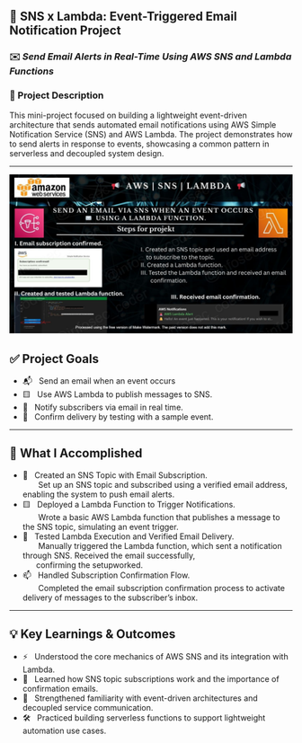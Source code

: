 ## 📢 SNS x Lambda: Event-Triggered Email Notification Project 

### ✉️ *Send Email Alerts in Real-Time Using AWS SNS and Lambda Functions*

### 📌 Project Description
This mini-project focused on building a lightweight event-driven architecture that sends automated email notifications using AWS Simple Notification Service (SNS) and AWS Lambda. The project demonstrates how to send alerts in response to events, showcasing a common pattern in serverless and decoupled system design.

---

![Alt Text](SNS_LAMBDA_lc_WATERMARKED_lc.jpg)


## ✅ Project Goals

 - 📬  &nbsp;&nbsp;Send an email when an event occurs
 - 🟨  &nbsp;&nbsp;Use AWS Lambda to publish messages to SNS.
 - 🔔  &nbsp;&nbsp;Notify subscribers via email in real time.
 - 🔧  &nbsp;&nbsp;Confirm delivery by testing with a sample event.

---

## 🔧 What I Accomplished

- 🧵 &nbsp;&nbsp;Created an SNS Topic with Email Subscription.  
  &nbsp;&nbsp;&nbsp;&nbsp;&nbsp;&nbsp;&nbsp;Set up an SNS topic and subscribed using a verified email address, enabling the system to push email alerts.
- 🟨  &nbsp;&nbsp;Deployed a Lambda Function to Trigger Notifications.<br>
  &nbsp;&nbsp;&nbsp;&nbsp;&nbsp;&nbsp;&nbsp;Wrote a basic AWS Lambda function that publishes a message to the SNS topic, simulating an event trigger.
- 🧪  &nbsp;&nbsp;Tested Lambda Execution and Verified Email Delivery.<br>
  &nbsp;&nbsp;&nbsp;&nbsp;&nbsp;&nbsp;&nbsp;Manually triggered the Lambda function, which sent a notification through SNS. Received the email successfully,  
  &nbsp;&nbsp;&nbsp;&nbsp;&nbsp;&nbsp;confirming the setupworked.
- 📫  &nbsp;&nbsp;Handled Subscription Confirmation Flow.<br>
  &nbsp;&nbsp;&nbsp;&nbsp;&nbsp;&nbsp;&nbsp;Completed the email subscription confirmation process to activate delivery of messages to the subscriber’s inbox.

---

## 💡 Key Learnings & Outcomes

- ⚡  &nbsp;&nbsp;Understood the core mechanics of AWS SNS and its integration with Lambda.
- 📨  &nbsp;&nbsp;Learned how SNS topic subscriptions work and the importance of confirmation emails.
- 🔗  &nbsp;&nbsp;Strengthened familiarity with event-driven architectures and decoupled service communication.
- 🛠️  &nbsp;&nbsp;Practiced building serverless functions to support lightweight automation use cases.


